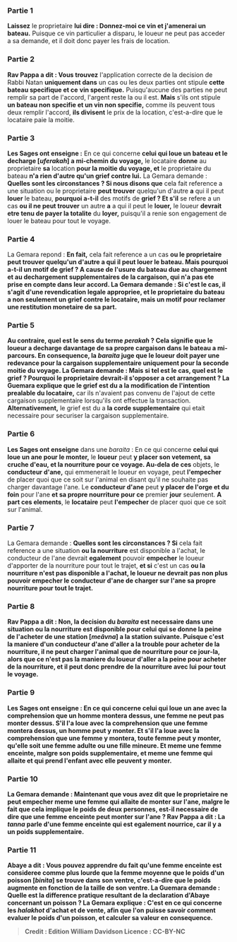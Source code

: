
### Partie 1
<b>Laissez</b> le proprietaire <b>lui dire : Donnez-moi ce vin et j'amenerai un bateau.</b> Puisque ce vin particulier a disparu, le loueur ne peut pas acceder a sa demande, et il doit donc payer les frais de location.

### Partie 2
<b>Rav Pappa a dit : Vous trouvez</b> l'application correcte de la decision de Rabbi Natan <b>uniquement dans</b> un cas ou les deux parties ont stipule <b>cette</b> <b>bateau specifique et ce</b> <b>vin specifique.</b> Puisqu'aucune des parties ne peut remplir sa part de l'accord, l'argent reste la ou il est. <b>Mais</b> s'ils ont stipule <b>un bateau non specifie et un vin non specifie,</b> comme ils peuvent tous deux remplir l'accord, <b>ils divisent</b> le prix de la location, c'est-a-dire que le locataire paie la moitie.

### Partie 3
<b>Les Sages ont enseigne :</b> En ce qui concerne <b>celui qui loue un bateau et le decharge [<i>uferakah</i>] a mi-chemin du voyage,</b> le locataire <b>donne</b> au proprietaire <b>sa</b> location <b>pour la moitie du voyage, et</b> le proprietaire du bateau <b>n'a rien d'autre qu'un grief contre lui.</b> La Gemara demande : <b>Quelles sont les circonstances ? Si nous disons que</b> cela fait reference a une situation ou le proprietaire <b>peut trouver</b> quelqu'un d'autre <b>a</b> qui il peut <b>louer</b> le bateau, <b>pourquoi a-t-il</b> des motifs de <b>grief ? Et s'il</b> se refere a un cas <b>ou il ne peut trouver</b> un autre <b>a</b> a qui il peut le <b>louer,</b> le loueur <b>devrait etre tenu de payer la totalite</b> du <b>loyer,</b> puisqu'il a renie son engagement de louer le bateau pour tout le voyage.

### Partie 4
La Gemara repond : <b>En fait,</b> cela fait reference a un cas <b>ou le proprietaire <b>peut trouver</b> quelqu'un d'autre <b>a</b> qui il peut <b>louer</b> le bateau. <b>Mais pourquoi a-t-il</b> un motif de <b>grief ? A cause de l'usure du bateau</b> due au chargement et au dechargement supplementaires de la cargaison, qui n'a pas ete prise en compte dans leur accord. La Gemara demande : <b>Si c'est le cas, il s'agit d'une <b>revendication legale</b> appropriee, et</b> le proprietaire du bateau <b>a</b> non seulement un grief contre le locataire, mais un motif pour reclamer <b>une restitution monetaire de sa part.</b>

### Partie 5
<b>Au contraire, quel est</b> le sens du terme <b><i>perakah</i> ? </b> Cela signifie <b>que</b> le loueur a <b>decharge</b> davantage de <b>sa propre cargaison dans</b> le bateau a mi-parcours. En consequence, la <i>baraita</i> juge que le loueur doit payer une redevance pour la cargaison supplementaire uniquement pour la seconde moitie du voyage. La Gemara demande : <b>Mais</b> si tel est le cas, <b>quel est le <b>grief</b> ? </b> Pourquoi le proprietaire devrait-il s'opposer a cet arrangement ? La Guemara explique que le grief est <b>du a la modification de</b> l'intention prealable du locataire,</b> car ils n'avaient pas convenu de l'ajout de cette cargaison supplementaire lorsqu'ils ont effectue la transaction. <b>Alternativement,</b> le grief est du a <b>la corde supplementaire</b> qui etait necessaire pour securiser la cargaison supplementaire.

### Partie 6
<b>Les Sages ont enseigne</b> dans une <i>baraita</i> : En ce qui concerne <b>celui qui loue un ane pour le monter,</b> le <b>loueur</b> peut <b>y placer son vetement, sa cruche d'eau, et la nourriture pour ce voyage. Au-dela de ces</b> objets, le <b>conducteur d'ane,</b> qui emmenerait le loueur en voyage, peut <b>l'empecher</b> de placer quoi que ce soit sur l'animal en disant qu'il ne souhaite pas charger davantage l'ane. Le <b>conducteur d'ane</b> peut <b>y placer de l'orge et du foin</b> pour l'ane <b>et sa propre nourriture pour ce</b> premier <b>jour</b> seulement. <b>A part ces elements</b>, le <b>locataire</b> peut <b>l'empecher</b> de placer quoi que ce soit sur l'animal.

### Partie 7
La Gemara demande : <b>Quelles sont les circonstances ? Si</b> cela fait reference a une situation <b>ou la nourriture</b> est disponible a l'achat, le conducteur de l'ane</b> devrait <b>egalement</b> pouvoir <b>empecher</b> le loueur d'apporter de la nourriture pour tout le trajet, <b>et si</b> c'est un cas <b>ou la nourriture <b>n'est pas disponible a l'achat,</b> le <b>loueur</b> ne devrait <b>pas non plus</b> pouvoir <b>empecher</b> le conducteur d'ane de charger sur l'ane sa propre nourriture pour tout le trajet.

### Partie 8
<b>Rav Pappa a dit : Non,</b> la decision du <i>baraita</i> est <b>necessaire</b> dans une situation <b>ou</b> la nourriture <b>est disponible</b> pour celui qui <b>se donne la peine de l'acheter</b> <b>de</b> une <b>station [<i>meâvna</i>] a</b> la <b>station suivante. </b> Puisque c'est <b>la maniere d'un conducteur d'ane d'aller</b> a la <b>trouble pour acheter</b> de la nourriture, il ne peut charger l'animal que de nourriture pour ce jour-la, alors que ce n'est <b>pas la maniere</b> du <b>loueur d'aller a la peine pour acheter</b> de la nourriture, et il peut donc prendre de la nourriture avec lui pour tout le voyage.

### Partie 9
<b>Les Sages ont enseigne :</b> En ce qui concerne <b>celui qui loue un ane avec</b> la comprehension que <b>un homme montera dessus, une femme ne peut pas monter dessus.</b> S'il l'a loue <b>avec</b> la comprehension que <b>une femme</b> montera dessus, <b>un homme</b> peut <b>y monter. Et</b> s'il l'a loue <b>avec</b> la comprehension que <b>une femme</b> y montera, toute femme peut y monter, <b>qu'elle soit</b> <b>une femme adulte ou une fille mineure.</b> Et <b>meme une femme enceinte</b>, malgre son poids supplementaire, <b>et meme une femme qui allaite</b> et qui prend l'enfant avec elle peuvent y monter.

### Partie 10
La Gemara demande : <b>Maintenant</b> que <b>vous avez dit</b> que le proprietaire ne peut empecher meme <b>une femme qui allaite</b> de monter sur l'ane, malgre le fait que cela implique le poids de deux personnes, <b>est-il necessaire</b> de dire que <b>une femme enceinte</b> peut monter sur l'ane ? <b>Rav Pappa a dit :</b> La <i>tanna</i> <b>parle</b> d'une <b>femme enceinte qui est</b> egalement <b>nourrice,</b> car il y a un poids supplementaire.

### Partie 11
<b>Abaye a dit : Vous</b> pouvez <b>apprendre du</b> fait qu'une femme enceinte est consideree comme plus lourde que la femme moyenne <b>que le poids d'un poisson [<i>binita</i>] se trouve dans son ventre,</b> c'est-a-dire que le poids augmente en fonction de la taille de son ventre. La Guemara demande : <b>Quelle est la</b> <b>difference pratique</b> resultant de la declaration d'Abaye concernant un poisson ? La Gemara explique : C'est <b>en ce qui concerne</b> les <i>halakhot</i> d'<b>achat et de vente,</b> afin que l'on puisse savoir comment evaluer le poids d'un poisson, et calculer sa valeur en consequence.

>Credit : Edition William Davidson
>Licence : CC-BY-NC